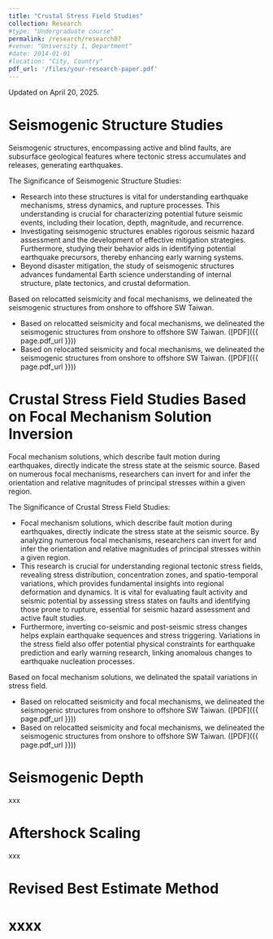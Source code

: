 ```yaml
---
title: "Crustal Stress Field Studies"
collection: Research
#type: "Undergraduate course"
permalink: /research/research07
#venue: "University 1, Department"
#date: 2014-01-01
#location: "City, Country"
pdf_url: '/files/your-research-paper.pdf'
---
```


Updated on April 20, 2025.

Seismogenic Structure Studies
======
Seismogenic structures, encompassing active and blind faults, are subsurface geological features where tectonic stress accumulates and releases, generating earthquakes.  

The Significance of Seismogenic Structure Studies:
+ Research into these structures is vital for understanding earthquake mechanisms, stress dynamics, and rupture processes. This understanding is crucial for characterizing potential future seismic events, including their location, depth, magnitude, and recurrence.
+ Investigating seismogenic structures enables rigorous seismic hazard assessment and the development of effective mitigation strategies. Furthermore, studying their behavior aids in identifying potential earthquake precursors, thereby enhancing early warning systems.
+ Beyond disaster mitigation, the study of seismogenic structures advances fundamental Earth science understanding of internal structure, plate tectonics, and crustal deformation.

Based on relocatted seismicity and focal mechanisms, we delineated the seismogenic structures from onshore to offshore SW Taiwan.
+ Based on relocatted seismicity and focal mechanisms, we delineated the seismogenic structures from onshore to offshore SW Taiwan. ([PDF]({{ page.pdf_url }}))
+ Based on relocatted seismicity and focal mechanisms, we delineated the seismogenic structures from onshore to offshore SW Taiwan. ([PDF]({{ page.pdf_url }}))

Crustal Stress Field Studies Based on Focal Mechanism Solution Inversion
======
Focal mechanism solutions, which describe fault motion during earthquakes, directly indicate the stress state at the seismic source. Based on numerous focal mechanisms, researchers can invert for and infer the orientation and relative magnitudes of principal stresses within a given region.

The Significance of Crustal Stress Field Studies: 

+ Focal mechanism solutions, which describe fault motion during earthquakes, directly indicate the stress state at the seismic source. By analyzing numerous focal mechanisms, researchers can invert for and infer the orientation and relative magnitudes of principal stresses within a given region.
+ This research is crucial for understanding regional tectonic stress fields, revealing stress distribution, concentration zones, and spatio-temporal variations, which provides fundamental insights into regional deformation and dynamics. It is vital for evaluating fault activity and seismic potential by assessing stress states on faults and identifying those prone to rupture, essential for seismic hazard assessment and active fault studies.
+ Furthermore, inverting co-seismic and post-seismic stress changes helps explain earthquake sequences and stress triggering. Variations in the stress field also offer potential physical constraints for earthquake prediction and early warning research, linking anomalous changes to earthquake nucleation processes.

Based on focal mechanism solutions, we delinated the spatail variations in stress field.
+ Based on relocatted seismicity and focal mechanisms, we delineated the seismogenic structures from onshore to offshore SW Taiwan. ([PDF]({{ page.pdf_url }}))
+ Based on relocatted seismicity and focal mechanisms, we delineated the seismogenic structures from onshore to offshore SW Taiwan. ([PDF]({{ page.pdf_url }}))

Seismogenic Depth
======
xxx

Aftershock Scaling
======
xxx

Revised Best Estimate Method
======
xxxx
=====
